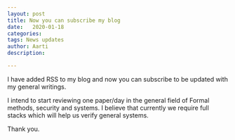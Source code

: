 ```yaml
---
layout: post
title: Now you can subscribe my blog
date:   2020-01-18
categories:
tags: News updates
author: Aarti
description:

---
```

I have added RSS to my blog and now you can subscribe to be updated with my general writings.

I intend to start reviewing one paper/day in the general field of Formal methods, security and systems. I believe that currently we require full stacks which will help us verify general systems.

Thank you. 
